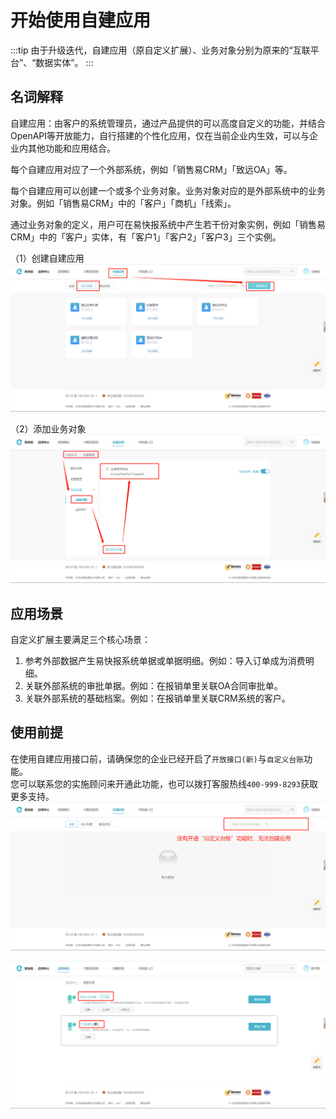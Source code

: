# 开始使用自建应用

:::tip
由于升级迭代，自建应用（原自定义扩展）、业务对象分别为原来的“互联平台”、“数据实体”。
:::

## 名词解释
自建应用：由客户的系统管理员，通过产品提供的可以高度自定义的功能，并结合OpenAPI等开放能力，自行搭建的个性化应用，仅在当前企业内生效，可以与企业内其他功能和应用结合。

每个自建应用对应了一个外部系统，例如「销售易CRM」「致远OA」等。

每个自建应用可以创建一个或多个业务对象。业务对象对应的是外部系统中的业务对象。例如「销售易CRM」中的「客户」「商机」「线索」。

通过业务对象的定义，用户可在易快报系统中产生若干份对象实例，例如「销售易CRM」中的「客户」实体，有「客户1」「客户2」「客户3」三个实例。

（1）创建自建应用
![image](images/自建应用/1.创建应用.png)

（2）添加业务对象
![image](images/自建应用/2.添加业务对象.png)

## 应用场景
自定义扩展主要满足三个核心场景：

1. 参考外部数据产生易快报系统单据或单据明细。例如：导入订单成为消费明细。
2. 关联外部系统的审批单据。例如：在报销单里关联OA合同审批单。
3. 关联外部系统的基础档案。例如：在报销单里关联CRM系统的客户。

## 使用前提
在使用自建应用接口前，请确保您的企业已经开启了`开放接口(新)`与`自定义台账`功能。<br/>
您可以联系您的实施顾问来开通此功能，也可以拨打客服热线`400-999-8293`获取更多支持。
![image](images/自建应用/1.没有相关charge.png)

![image](images/自建应用/2.需要开通的charge.png)


























